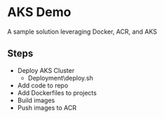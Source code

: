 # AKS Demo
A sample solution leveraging Docker, ACR, and AKS

## Steps

- Deploy AKS Cluster
  - Deployment\deploy.sh
- Add code to repo
- Add Dockerfiles to projects
- Build images
- Push images to ACR
